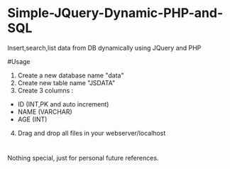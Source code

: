# Simple-JQuery-Dynamic-PHP-and-SQL
Insert,search,list data from DB dynamically using JQuery and PHP

#Usage
1. Create a new database name "data"
2. Create new table name "JSDATA"
3. Create 3 columns : 
  - ID (INT,PK and auto increment)
  - NAME (VARCHAR)
  - AGE (INT)
4. Drag and drop all files in your webserver/localhost

#
Nothing special, just for personal future references. 
